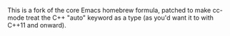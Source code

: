 This is a fork of the core Emacs homebrew formula, patched to make cc-mode treat the C++ "auto" keyword as a type (as you'd want it to with C++11 and onward).
